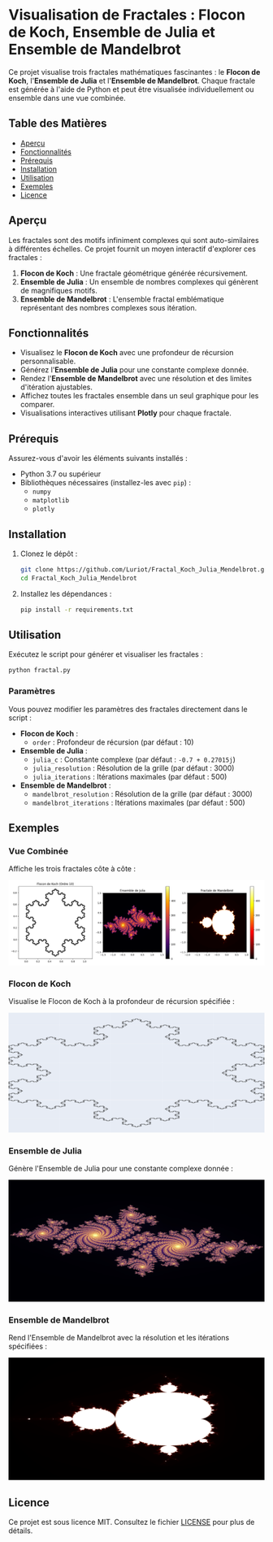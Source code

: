 
# Visualisation de Fractales : Flocon de Koch, Ensemble de Julia et Ensemble de Mandelbrot

Ce projet visualise trois fractales mathématiques fascinantes : le **Flocon de Koch**, l'**Ensemble de Julia** et l'**Ensemble de Mandelbrot**. Chaque fractale est générée à l'aide de Python et peut être visualisée individuellement ou ensemble dans une vue combinée.

## Table des Matières

- [Aperçu](#aperçu)
- [Fonctionnalités](#fonctionnalités)
- [Prérequis](#prérequis)
- [Installation](#installation)
- [Utilisation](#utilisation)
- [Exemples](#exemples)
- [Licence](#licence)

## Aperçu

Les fractales sont des motifs infiniment complexes qui sont auto-similaires à différentes échelles. Ce projet fournit un moyen interactif d'explorer ces fractales :

1. **Flocon de Koch** : Une fractale géométrique générée récursivement.
2. **Ensemble de Julia** : Un ensemble de nombres complexes qui génèrent de magnifiques motifs.
3. **Ensemble de Mandelbrot** : L'ensemble fractal emblématique représentant des nombres complexes sous itération.

## Fonctionnalités

- Visualisez le **Flocon de Koch** avec une profondeur de récursion personnalisable.
- Générez l'**Ensemble de Julia** pour une constante complexe donnée.
- Rendez l'**Ensemble de Mandelbrot** avec une résolution et des limites d'itération ajustables.
- Affichez toutes les fractales ensemble dans un seul graphique pour les comparer.
- Visualisations interactives utilisant **Plotly** pour chaque fractale.

## Prérequis

Assurez-vous d'avoir les éléments suivants installés :

- Python 3.7 ou supérieur
- Bibliothèques nécessaires (installez-les avec `pip`) :
  - `numpy`
  - `matplotlib`
  - `plotly`

## Installation

1. Clonez le dépôt :
   ```bash
   git clone https://github.com/Luriot/Fractal_Koch_Julia_Mendelbrot.git
   cd Fractal_Koch_Julia_Mendelbrot
   ```

2. Installez les dépendances :
   ```bash
   pip install -r requirements.txt
   ```

## Utilisation

Exécutez le script pour générer et visualiser les fractales :

```bash
python fractal.py
```

### Paramètres

Vous pouvez modifier les paramètres des fractales directement dans le script :

- **Flocon de Koch** :
  - `order` : Profondeur de récursion (par défaut : 10)
- **Ensemble de Julia** :
  - `julia_c` : Constante complexe (par défaut : `-0.7 + 0.27015j`)
  - `julia_resolution` : Résolution de la grille (par défaut : 3000)
  - `julia_iterations` : Itérations maximales (par défaut : 500)
- **Ensemble de Mandelbrot** :
  - `mandelbrot_resolution` : Résolution de la grille (par défaut : 3000)
  - `mandelbrot_iterations` : Itérations maximales (par défaut : 500)

## Exemples

### Vue Combinée

Affiche les trois fractales côte à côte :

![Exemple de Fractales Combinées](assets/combined_fractals.png)

### Flocon de Koch

Visualise le Flocon de Koch à la profondeur de récursion spécifiée :

![Exemple de Flocon de Koch](assets/koch_snowflake.png)

### Ensemble de Julia

Génère l'Ensemble de Julia pour une constante complexe donnée :

![Exemple d'Ensemble de Julia](assets/julia_set.png)

### Ensemble de Mandelbrot

Rend l'Ensemble de Mandelbrot avec la résolution et les itérations spécifiées :

![Exemple d'Ensemble de Mandelbrot](assets/mandelbrot_set.png)

## Licence

Ce projet est sous licence MIT. Consultez le fichier [LICENSE](LICENSE) pour plus de détails.
